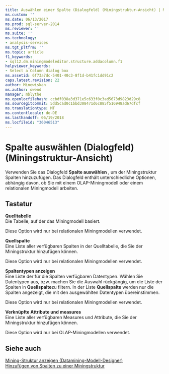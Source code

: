 ```yaml
---
title: Auswählen einer Spalte (Dialogfeld) (Miningstruktur-Ansicht) | Microsoft Docs
ms.custom: ''
ms.date: 06/13/2017
ms.prod: sql-server-2014
ms.reviewer: ''
ms.suite: ''
ms.technology:
- analysis-services
ms.tgt_pltfrm: ''
ms.topic: article
f1_keywords:
- sql12.dm.miningmodeleditor.structure.addacolumn.f1
helpviewer_keywords:
- Select a Column dialog box
ms.assetid: 6f73a7dc-5401-40c3-8f1d-b41fc1dd91c2
caps.latest.revision: 22
author: Minewiskan
ms.author: owend
manager: mblythe
ms.openlocfilehash: ccbdf038a3d371e5c633f0c3ad5673d9823d29c8
ms.sourcegitcommit: 5dd5cad0c1bbd308471d6c885f516948ad67dfcf
ms.translationtype: MT
ms.contentlocale: de-DE
ms.lasthandoff: 06/19/2018
ms.locfileid: "36046513"
---
```

# <a name="select-a-column-dialog-box-mining-structure-view"></a>Spalte auswählen (Dialogfeld) (Miningstruktur-Ansicht)
  Verwenden Sie das Dialogfeld **Spalte auswählen** , um der Miningstruktur Spalten hinzuzufügen. Das Dialogfeld enthält unterschiedliche Optionen, abhängig davon, ob Sie mit einem OLAP-Miningmodell oder einem relationalen Miningmodell arbeiten.  
  
## <a name="options"></a>Tastatur  
 **Quelltabelle**  
 Die Tabelle, auf der das Miningmodell basiert.  
  
 Diese Option wird nur bei relationalen Miningmodellen verwendet.  
  
 **Quellspalte**  
 Eine Liste aller verfügbaren Spalten in der Quelltabelle, die Sie der Miningstruktur hinzufügen können.  
  
 Diese Option wird nur bei relationalen Miningmodellen verwendet.  
  
 **Spaltentypen anzeigen**  
 Eine Liste der für die Spalten verfügbaren Datentypen. Wählen Sie Datentypen aus, bzw. machen Sie die Auswahl rückgängig, um die Liste der Spalten in **Quellspalte**zu filtern. In der Liste **Quellspalte** werden nur die Spalten angezeigt, die mit den ausgewählten Datentypen übereinstimmen.  
  
 Diese Option wird nur bei relationalen Miningmodellen verwendet.  
  
 **Verknüpfte Attribute und measures**  
 Eine Liste aller verfügbaren Measures und Attribute, die Sie der Miningstruktur hinzufügen können.  
  
 Diese Option wird nur bei OLAP-Miningmodellen verwendet.  
  
## <a name="see-also"></a>Siehe auch  
 [Mining-Struktur anzeigen &#40;Datamining-Modell-Designer&#41;](mining-structure-view-data-mining-model-designer.md)   
 [Hinzufügen von Spalten zu einer Miningstruktur](data-mining/add-columns-to-a-mining-structure.md)  
  
  